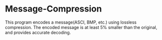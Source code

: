 # Message-Compression
This program encodes a message(ASCI, BMP, etc.) using lossless compression. The encoded message is at least 5% smaller than the original, and provides accurate decoding.
